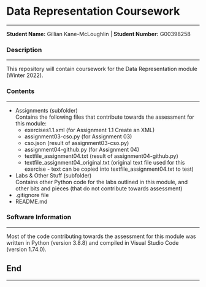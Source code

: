 # Data Representation Coursework
***  
**Student Name:** Gillian Kane-McLoughlin | **Student Number:** G00398258  
  
### Description
***  
This repository will contain coursework for the Data Representation module (Winter 2022).  

### Contents  
***
- Assignments (subfolder)  
Contains the following files that contribute towards the assessment for this module:  
	- exercises1.1.xml (for Assignment 1.1 Create an XML)  
	- assignment03-cso.py (for Assignment 03)  
	- cso.json (result of assignment03-cso.py)  
	- assignment04-github.py (for Assignment 04)  
	- textfile_assignment04.txt (result of assignment04-github.py)  
	- textfile_assignment04_original.txt (original text file used for this exercise - text can be copied into textfile_assignment04.txt to test)  
- Labs & Other Stuff (subfolder)  
Contains other Python code for the labs outlined in this module, and other bits and pieces (that do not contribute towards assessment)  
- .gitignore file  
- README.md  
  
### Software Information  
***  
Most of the code contributing towards the assessment for this module was written in Python (version 3.8.8) and compiled in Visual Studio Code (version 1.74.0).  
  
## End  
***
